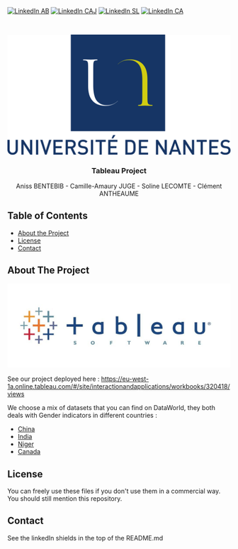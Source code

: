 <!-- PROJECT SHIELDS -->
[![LinkedIn AB][linkedin-shield]][linkedin-url-1]
[![LinkedIn CAJ][linkedin-shield]][linkedin-url-2]
[![LinkedIn SL][linkedin-shield]][linkedin-url-3]
[![LinkedIn CA][linkedin-shield]][linkedin-url-4]



<!-- PROJECT LOGO -->
<br />
<p align="center">
  <a href="https://github.com/camilleAmaury/TableauProject.git">
    <img src="images/logo.png" alt="Logo">
  </a>

  <h3 align="center">Tableau Project</h3>

  <p align="center">
    Aniss BENTEBIB - Camille-Amaury JUGE - Soline LECOMTE - Clément ANTHEAUME
  </p>
</p>



<!-- TABLE OF CONTENTS -->
## Table of Contents <a name="head-page"></a>

* [About the Project](#about-the-project)
* [License](#license)
* [Contact](#contact)



<!-- ABOUT THE PROJECT -->
## About The Project

[![Tableau][product-screenshot]](https://www.tableau.com/)

See our project deployed here : https://eu-west-1a.online.tableau.com/#/site/interactionandapplications/workbooks/320418/views

We choose a mix of datasets that you can find on DataWorld, they both deals with Gender indicators in different countries :
- [China](https://data.world/hdx/04c0f40c-b7ad-4a81-8693-4046b7f28252)
- [India](https://data.world/hdx/a96ff63c-dec9-4b8d-90f8-587e3ba1a3d7)
- [Niger](https://data.world/hdx/079b3444-3bba-4ade-976b-e51f9cdf0917)
- [Canada](https://data.world/hdx/1234bf2f-9c57-4200-9277-94c0ba919d3d)


<!-- LICENSE -->
## License

You can freely use these files if you don't use them in a commercial way.
You should still mention this repository.


<!-- CONTACT -->
## Contact

See the linkedIn shields in the top of the README.md


<!-- MARKDOWN LINKS & IMAGES -->
[linkedin-shield]: https://img.shields.io/badge/-LinkedIn-black.svg?style=flat-square&logo=linkedin&colorB=555
[linkedin-url-1]: https://www.linkedin.com/in/aniss-bentebib-a449a8155/
[linkedin-url-2]: https://www.linkedin.com/in/camille-amaury-juge/
[linkedin-url-3]: https://www.linkedin.com/in/soline-lecomte-4babb9159/
[linkedin-url-4]: https://www.linkedin.com/in/cl%C3%A9ment-antheaume-9266a1171/
[product-screenshot]: images/tableau.jpg